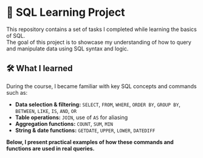 # 🧠 SQL Learning Project

This repository contains a set of tasks I completed while learning the basics of SQL.  
The goal of this project is to showcase my understanding of how to query and manipulate data using SQL syntax and logic.

## 🛠️ What I learned

During the course, I became familiar with key SQL concepts and commands such as:

- **Data selection & filtering:** `SELECT`, `FROM`, `WHERE`, `ORDER BY`, `GROUP BY`, `BETWEEN`, `LIKE`, `IS`, `AND`, `OR`
- **Table operations:** `JOIN`, use of `AS` for aliasing
- **Aggregation functions:** `COUNT`, `SUM`, `MIN`
- **String & date functions:** `GETDATE`, `UPPER`, `LOWER`, `DATEDIFF`

**Below, I present practical examples of how these commands and functions are used in real queries.**
